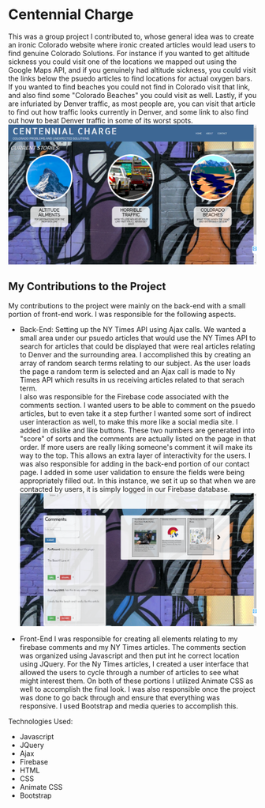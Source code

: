 # Centennial Charge

This  was a group project I contributed to, whose general idea was to create an ironic Colorado website where ironic created articles would lead users to find genuine Colorado Solutions. For instance if you wanted to get altitude sickness you could visit one of the locations we mapped out using the Google Maps API, and if you genuinely had altitude sickness, you could visit the links below the psuedo articles to find locations for actual oxygen bars.  If you wanted to find beaches you could not find in Colorado visit that link, and also find some "Colorado Beaches" you could visit as well.  Lastly, if you are infuriated by Denver traffic, as most people are, you can visit that article to find out how traffic looks currently in Denver, and some link to also find out how to beat Denver traffic in some of its worst spots.
![Shot1](readmeimages/shot1.png)

## My Contributions to the Project

My contributions to the project were mainly on the back-end with a small portion of front-end work. I was responsible for the following aspects.
* Back-End:
Setting up the NY Times API using Ajax calls.  We wanted a small area under our psuedo articles that would use the NY Times API to search for articles that could be displayed that were real articles relating to Denver and the surrounding area. I accomplished this by creating an array of random search terms relating to our subject. As the user loads the page a random term is selected and an Ajax call is made to Ny Times API which results in us receiving articles related to that serach term.  
I also was responsible for the Firebase code associated with the comments section.  I wanted users to be able to comment on the psuedo articles, but to even take it a step further I wanted some sort of indirect user interaction as well, to make this more like a social media site. I added in dislike and like buttons.  These two numbers are generated into "score" of sorts and the comments are actually listed on the page in that order.  If more users are really liking someone's comment it will make its way to the top.  This allows an extra layer of interactivity for the users.
I was also responsible for adding in the back-end portion of our contact page.  I added in some user validation to ensure the fields were being appropriately filled out.  In this instance, we set it up so that when we are contacted by users, it is simply logged in our Firebase database.  
![Shot2](readmeimages/shot2.png)

* Front-End
I was responsible for creating all elements relating to my firebase comments and my NY Times articles. The comments section was organized using Javascript and then put int he correct location using JQuery.  For the Ny Times articles, I created a user interface that allowed the users to cycle through a number of articles to see what might interest them.  On both of these portions I utilized Animate CSS as well to accomplish the final look.
I was also responsible once the project was done to go back through and ensure that everything was responsive. I used Bootstrap and media queries to accomplish this.

Technologies Used:
* Javascript
* JQuery
* Ajax
* Firebase
* HTML
* CSS
* Animate CSS
* Bootstrap

